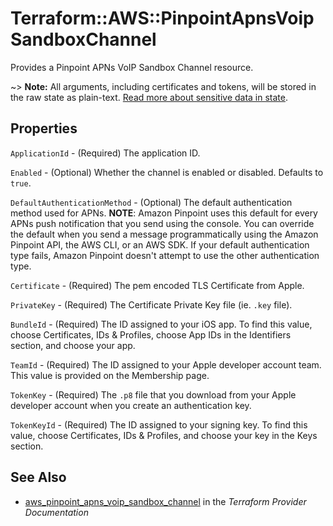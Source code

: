 # Terraform::AWS::PinpointApnsVoipSandboxChannel

Provides a Pinpoint APNs VoIP Sandbox Channel resource.

~> **Note:** All arguments, including certificates and tokens, will be stored in the raw state as plain-text.
[Read more about sensitive data in state](/docs/state/sensitive-data.html).

## Properties

`ApplicationId` - (Required) The application ID.

`Enabled` - (Optional) Whether the channel is enabled or disabled. Defaults to `true`.

`DefaultAuthenticationMethod` - (Optional) The default authentication method used for APNs.
__NOTE__: Amazon Pinpoint uses this default for every APNs push notification that you send using the console.
You can override the default when you send a message programmatically using the Amazon Pinpoint API, the AWS CLI, or an AWS SDK.
If your default authentication type fails, Amazon Pinpoint doesn't attempt to use the other authentication type.

`Certificate` - (Required) The pem encoded TLS Certificate from Apple.

`PrivateKey` - (Required) The Certificate Private Key file (ie. `.key` file).

`BundleId` - (Required) The ID assigned to your iOS app. To find this value, choose Certificates, IDs & Profiles, choose App IDs in the Identifiers section, and choose your app.

`TeamId` - (Required) The ID assigned to your Apple developer account team. This value is provided on the Membership page.

`TokenKey` - (Required) The `.p8` file that you download from your Apple developer account when you create an authentication key.

`TokenKeyId` - (Required) The ID assigned to your signing key. To find this value, choose Certificates, IDs & Profiles, and choose your key in the Keys section.


## See Also

* [aws_pinpoint_apns_voip_sandbox_channel](https://www.terraform.io/docs/providers/aws/r/pinpoint_apns_voip_sandbox_channel.html) in the _Terraform Provider Documentation_